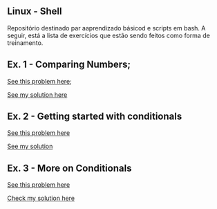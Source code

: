 ## Linux - Shell

Repositório destinado par aaprendizado básicod e scripts em bash.
A seguir, está a lista de exercícios que estão sendo feitos como forma de treinamento.


## Ex. 1 - Comparing Numbers;

[See this problem here](https://www.hackerrank.com/challenges/bash-tutorials---comparing-numbers/problem);

[See my solution here](comparing_numbers.sh)

## Ex. 2 - Getting started with conditionals

[See this problem here](https://www.hackerrank.com/challenges/bash-tutorials---getting-started-with-conditionals/problem?h_r=next-challenge&h_v=zen)

[See my solution](conditionals.sh)

## Ex. 3 - More on Conditionals

[See this problem here](https://www.hackerrank.com/challenges/bash-tutorials---more-on-conditionals/problem?h_r=next-challenge&h_v=zen&h_r=next-challenge&h_v=zen)

[Check my solution here](more_conditionals.sh)
